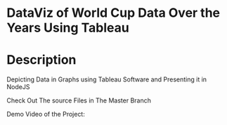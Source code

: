 # DataViz of World Cup Data Over the Years Using Tableau

# Description
Depicting Data in Graphs using Tableau Software and Presenting it in NodeJS

Check Out The source Files in The Master Branch


Demo Video of the Project:


